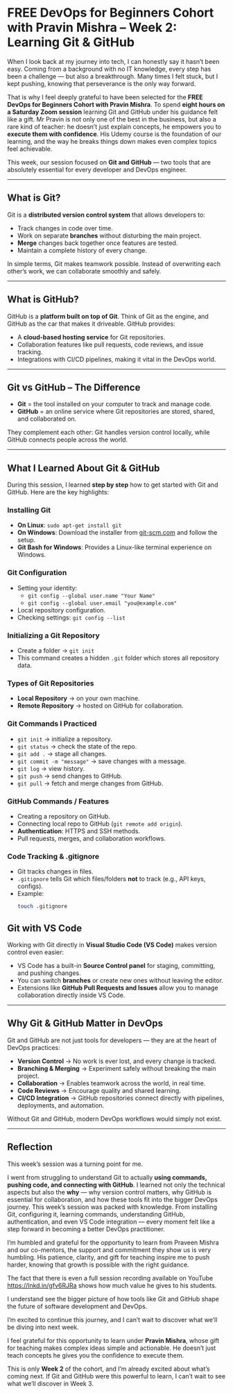 # FREE DevOps for Beginners Cohort with Pravin Mishra – Week 2: Learning Git & GitHub  

When I look back at my journey into tech, I can honestly say it hasn’t been easy. Coming from a background with no IT knowledge, every step has been a challenge — but also a breakthrough. Many times I felt stuck, but I kept pushing, knowing that perseverance is the only way forward.  

That is why I feel deeply grateful to have been selected for the **FREE DevOps for Beginners Cohort with Pravin Mishra**. To spend **eight hours on a Saturday Zoom session** learning Git and GitHub under his guidance felt like a gift. Mr Pravin is not only one of the best in the business, but also a rare kind of teacher: he doesn’t just explain concepts, he empowers you to **execute them with confidence**. His Udemy course is the foundation of our learning, and the way he breaks things down makes even complex topics feel achievable.  

This week, our session focused on **Git and GitHub** — two tools that are absolutely essential for every developer and DevOps engineer.  

---

## What is Git?  
Git is a **distributed version control system** that allows developers to:  
- Track changes in code over time.  
- Work on separate **branches** without disturbing the main project.  
- **Merge** changes back together once features are tested.  
- Maintain a complete history of every change.  

In simple terms, Git makes teamwork possible. Instead of overwriting each other’s work, we can collaborate smoothly and safely.  

---

## What is GitHub?  
GitHub is a **platform built on top of Git**. Think of Git as the engine, and GitHub as the car that makes it driveable. GitHub provides:  
- A **cloud-based hosting service** for Git repositories.  
- Collaboration features like pull requests, code reviews, and issue tracking.  
- Integrations with CI/CD pipelines, making it vital in the DevOps world.  

---

## Git vs GitHub – The Difference  
- **Git** = the tool installed on your computer to track and manage code.  
- **GitHub** = an online service where Git repositories are stored, shared, and collaborated on.  

They complement each other: Git handles version control locally, while GitHub connects people across the world.  

---

## What I Learned About Git & GitHub  

During this session, I learned **step by step** how to get started with Git and GitHub. Here are the key highlights:  

### Installing Git  
- **On Linux**: `sudo apt-get install git`  
- **On Windows**: Download the installer from [git-scm.com](https://git-scm.com/) and follow the setup.  
- **Git Bash for Windows**: Provides a Linux-like terminal experience on Windows.  

### Git Configuration  
- Setting your identity:  
  - `git config --global user.name "Your Name"`  
  - `git config --global user.email "you@example.com"`  
- Local repository configuration.  
- Checking settings: `git config --list`  

### Initializing a Git Repository  
- Create a folder → `git init`  
- This command creates a hidden `.git` folder which stores all repository data.  

### Types of Git Repositories  
- **Local Repository** → on your own machine.  
- **Remote Repository** → hosted on GitHub for collaboration.  

### Git Commands I Practiced  
- `git init` → initialize a repository.  
- `git status` → check the state of the repo.  
- `git add .` → stage all changes.  
- `git commit -m "message"` → save changes with a message.  
- `git log` → view history.  
- `git push` → send changes to GitHub.  
- `git pull` → fetch and merge changes from GitHub.  

### GitHub Commands / Features  
- Creating a repository on GitHub.  
- Connecting local repo to GitHub (`git remote add origin`).  
- **Authentication**: HTTPS and SSH methods.  
- Pull requests, merges, and collaboration workflows.  

### Code Tracking & .gitignore  
- Git tracks changes in files.  
- `.gitignore` tells Git which files/folders **not** to track (e.g., API keys, configs).  
- Example:  
  ```bash
  touch .gitignore

## Git with VS Code  

Working with Git directly in **Visual Studio Code (VS Code)** makes version control even easier:  

- VS Code has a built-in **Source Control panel** for staging, committing, and pushing changes.  
- You can switch **branches** or create new ones without leaving the editor.  
- Extensions like **GitHub Pull Requests and Issues** allow you to manage collaboration directly inside VS Code.  

---

## Why Git & GitHub Matter in DevOps  

Git and GitHub are not just tools for developers — they are at the heart of DevOps practices:  

- **Version Control** → No work is ever lost, and every change is tracked.  
- **Branching & Merging** → Experiment safely without breaking the main project.  
- **Collaboration** → Enables teamwork across the world, in real time.  
- **Code Reviews** → Encourage quality and shared learning.  
- **CI/CD Integration** → GitHub repositories connect directly with pipelines, deployments, and automation.  

Without Git and GitHub, modern DevOps workflows would simply not exist.  

---

## Reflection  

This week’s session was a turning point for me.  

I went from struggling to understand Git to actually **using commands, pushing code, and connecting with GitHub**. I learned not only the technical aspects but also the **why** — why version control matters, why GitHub is essential for collaboration, and how these tools fit into the bigger DevOps journey. 
This week’s session was packed with knowledge. From installing Git, configuring it, learning commands, understanding GitHub, authentication, and even VS Code integration — every moment felt like a step forward in becoming a better DevOps practitioner.

I’m humbled and grateful for the opportunity to learn from Praveen Mishra and our co-mentors, the support and commitment they show us is very humbling. His patience, clarity, and gift for teaching inspire me to push harder, knowing that growth is possible with the right guidance.

The fact that there is even a full session recording available on YouTube https://lnkd.in/gfv6RJRa shows how much value he gives to his students.


I understand see the bigger picture of how tools like Git and GitHub shape the future of software development and DevOps.

I’m excited to continue this journey, and I can’t wait to discover what we’ll be diving into next week.

I feel grateful for this opportunity to learn under **Pravin Mishra**, whose gift for teaching makes complex ideas simple and actionable. He doesn’t just teach concepts he gives you the confidence to execute them.  

This is only **Week 2** of the cohort, and I’m already excited about what’s coming next. If Git and GitHub were this powerful to learn, I can’t wait to see what we’ll discover in Week 3.  
